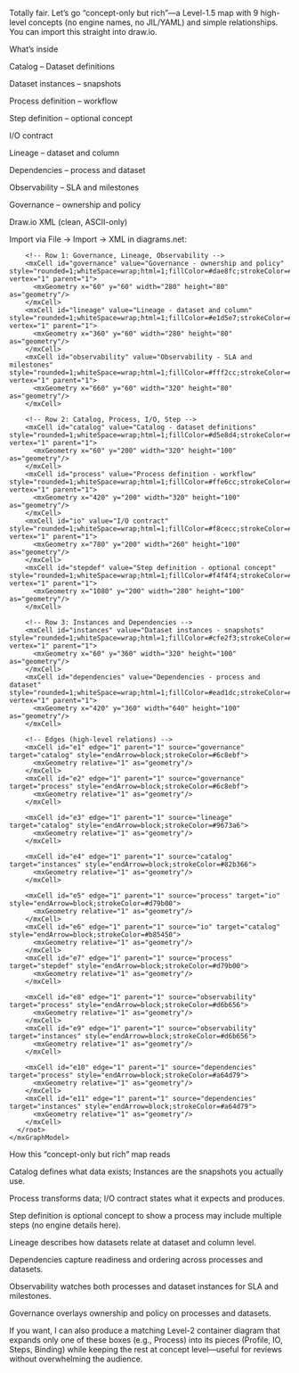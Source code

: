 Totally fair. Let’s go “concept-only but rich”—a Level-1.5 map with 9 high-level concepts (no engine names, no JIL/YAML) and simple relationships. You can import this straight into draw.io.

What’s inside

Catalog – Dataset definitions

Dataset instances – snapshots

Process definition – workflow

Step definition – optional concept

I/O contract

Lineage – dataset and column

Dependencies – process and dataset

Observability – SLA and milestones

Governance – ownership and policy


Draw.io XML (clean, ASCII-only)

Import via File → Import → XML in diagrams.net:

<mxfile host="app.diagrams.net">
  <diagram id="conceptV15" name="Concept Map v1.5">
    <mxGraphModel dx="1200" dy="800" grid="1" gridSize="10" guides="1" tooltips="1" connect="1" arrows="1" fold="1" page="1" pageScale="1" pageWidth="1600" pageHeight="1200" math="0" shadow="0">
      <root>
        <mxCell id="0"/>
        <mxCell id="1" parent="0"/>

        <!-- Row 1: Governance, Lineage, Observability -->
        <mxCell id="governance" value="Governance - ownership and policy" style="rounded=1;whiteSpace=wrap;html=1;fillColor=#dae8fc;strokeColor=#6c8ebf;fontStyle=1" vertex="1" parent="1">
          <mxGeometry x="60" y="60" width="280" height="80" as="geometry"/>
        </mxCell>
        <mxCell id="lineage" value="Lineage - dataset and column" style="rounded=1;whiteSpace=wrap;html=1;fillColor=#e1d5e7;strokeColor=#9673a6;fontStyle=1" vertex="1" parent="1">
          <mxGeometry x="360" y="60" width="280" height="80" as="geometry"/>
        </mxCell>
        <mxCell id="observability" value="Observability - SLA and milestones" style="rounded=1;whiteSpace=wrap;html=1;fillColor=#fff2cc;strokeColor=#d6b656;fontStyle=1" vertex="1" parent="1">
          <mxGeometry x="660" y="60" width="320" height="80" as="geometry"/>
        </mxCell>

        <!-- Row 2: Catalog, Process, I/O, Step -->
        <mxCell id="catalog" value="Catalog - dataset definitions" style="rounded=1;whiteSpace=wrap;html=1;fillColor=#d5e8d4;strokeColor=#82b366;fontStyle=1" vertex="1" parent="1">
          <mxGeometry x="60" y="200" width="320" height="100" as="geometry"/>
        </mxCell>
        <mxCell id="process" value="Process definition - workflow" style="rounded=1;whiteSpace=wrap;html=1;fillColor=#ffe6cc;strokeColor=#d79b00;fontStyle=1" vertex="1" parent="1">
          <mxGeometry x="420" y="200" width="320" height="100" as="geometry"/>
        </mxCell>
        <mxCell id="io" value="I/O contract" style="rounded=1;whiteSpace=wrap;html=1;fillColor=#f8cecc;strokeColor=#b85450;fontStyle=1" vertex="1" parent="1">
          <mxGeometry x="780" y="200" width="260" height="100" as="geometry"/>
        </mxCell>
        <mxCell id="stepdef" value="Step definition - optional concept" style="rounded=1;whiteSpace=wrap;html=1;fillColor=#f4f4f4;strokeColor=#999999;fontStyle=1" vertex="1" parent="1">
          <mxGeometry x="1080" y="200" width="280" height="100" as="geometry"/>
        </mxCell>

        <!-- Row 3: Instances and Dependencies -->
        <mxCell id="instances" value="Dataset instances - snapshots" style="rounded=1;whiteSpace=wrap;html=1;fillColor=#cfe2f3;strokeColor=#6fa8dc;fontStyle=1" vertex="1" parent="1">
          <mxGeometry x="60" y="360" width="320" height="100" as="geometry"/>
        </mxCell>
        <mxCell id="dependencies" value="Dependencies - process and dataset" style="rounded=1;whiteSpace=wrap;html=1;fillColor=#ead1dc;strokeColor=#a64d79;fontStyle=1" vertex="1" parent="1">
          <mxGeometry x="420" y="360" width="640" height="100" as="geometry"/>
        </mxCell>

        <!-- Edges (high-level relations) -->
        <mxCell id="e1" edge="1" parent="1" source="governance" target="catalog" style="endArrow=block;strokeColor=#6c8ebf">
          <mxGeometry relative="1" as="geometry"/>
        </mxCell>
        <mxCell id="e2" edge="1" parent="1" source="governance" target="process" style="endArrow=block;strokeColor=#6c8ebf">
          <mxGeometry relative="1" as="geometry"/>
        </mxCell>

        <mxCell id="e3" edge="1" parent="1" source="lineage" target="catalog" style="endArrow=block;strokeColor=#9673a6">
          <mxGeometry relative="1" as="geometry"/>
        </mxCell>

        <mxCell id="e4" edge="1" parent="1" source="catalog" target="instances" style="endArrow=block;strokeColor=#82b366">
          <mxGeometry relative="1" as="geometry"/>
        </mxCell>

        <mxCell id="e5" edge="1" parent="1" source="process" target="io" style="endArrow=block;strokeColor=#d79b00">
          <mxGeometry relative="1" as="geometry"/>
        </mxCell>
        <mxCell id="e6" edge="1" parent="1" source="io" target="catalog" style="endArrow=block;strokeColor=#b85450">
          <mxGeometry relative="1" as="geometry"/>
        </mxCell>
        <mxCell id="e7" edge="1" parent="1" source="process" target="stepdef" style="endArrow=block;strokeColor=#d79b00">
          <mxGeometry relative="1" as="geometry"/>
        </mxCell>

        <mxCell id="e8" edge="1" parent="1" source="observability" target="process" style="endArrow=block;strokeColor=#d6b656">
          <mxGeometry relative="1" as="geometry"/>
        </mxCell>
        <mxCell id="e9" edge="1" parent="1" source="observability" target="instances" style="endArrow=block;strokeColor=#d6b656">
          <mxGeometry relative="1" as="geometry"/>
        </mxCell>

        <mxCell id="e10" edge="1" parent="1" source="dependencies" target="process" style="endArrow=block;strokeColor=#a64d79">
          <mxGeometry relative="1" as="geometry"/>
        </mxCell>
        <mxCell id="e11" edge="1" parent="1" source="dependencies" target="instances" style="endArrow=block;strokeColor=#a64d79">
          <mxGeometry relative="1" as="geometry"/>
        </mxCell>
      </root>
    </mxGraphModel>
  </diagram>
</mxfile>

How this “concept-only but rich” map reads

Catalog defines what data exists; Instances are the snapshots you actually use.

Process transforms data; I/O contract states what it expects and produces.

Step definition is optional concept to show a process may include multiple steps (no engine details here).

Lineage describes how datasets relate at dataset and column level.

Dependencies capture readiness and ordering across processes and datasets.

Observability watches both processes and dataset instances for SLA and milestones.

Governance overlays ownership and policy on processes and datasets.


If you want, I can also produce a matching Level-2 container diagram that expands only one of these boxes (e.g., Process) into its pieces (Profile, IO, Steps, Binding) while keeping the rest at concept level—useful for reviews without overwhelming the audience.

